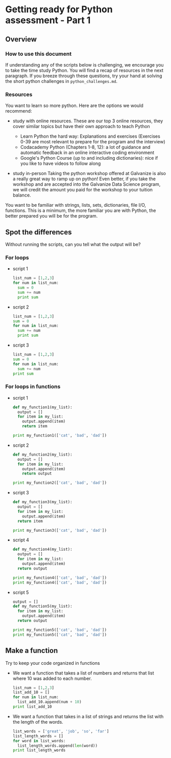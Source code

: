 # Getting ready for Python assessment - Part 1

## Overview

### How to use this document

If understanding any of the scripts below is challenging, we encourage you to take the time study Python. You will find a recap of resources in the next paragraph. If you breeze through these questions, try your hand at solving the short python challenges in `python_challenges.md`.

### Resources
You want to learn so more python. Here are the options we would recommend:
 - study with online resources.
   These are our top 3 online resources, they cover similar topics but have their own approach to teach Python
   - Learn Python the hard way: Explanations and exercises (Exercises 0-39 are most relevant to prepare for the program and the interview)
   - Codacademy Python (Chapters 1-8, 12): a lot of guidance and automatic feedback in an online interactive coding environment
   - Google's Python Course (up to and including dictionaries): nice if you like to have videos to follow along

 - study in-person
    Taking the python workshop offered at Galvanize is also a really great way to ramp up on python! Even better, if you take the workshop and are accepted into the Galvanize Data Science program, we will credit the amount you paid for the workshop to your tuition balance.

You want to be familiar with strings, lists, sets, dictionaries, file I/O, functions. This is a minimum, the more familiar you are with Python, the better prepared you will be for the program.

## Spot the differences

Without running the scripts, can you tell what the output will be?

### For loops
- script 1

  ```python
  list_num = [1,2,3]
  for num in list_num:
    sum = 0
    sum += num
    print sum
  ```

- script 2

  ```python
  list_num = [1,2,3]
  sum = 0
  for num in list_num:
    sum += num
    print sum
  ```

- script 3

  ```python
  list_num = [1,2,3]
  sum = 0
  for num in list_num:
    sum += num
  print sum
  ```

### For loops in functions

- script 1

  ```python
  def my_function1(my_list):
    output = []
    for item in my_list:
      output.append(item)
      return item

  print my_function1(['cat', 'bad', 'dad'])
  ```

- script 2

  ```python
  def my_function2(my_list):
    output = []
    for item in my_list:
      output.append(item)
      return output

  print my_function2(['cat', 'bad', 'dad'])
  ```

- script 3

  ```python
  def my_function3(my_list):
    output = []
    for item in my_list:
      output.append(item)
    return item

  print my_function3(['cat', 'bad', 'dad'])
  ```

- script 4

    ```python
    def my_function4(my_list):
      output = []
      for item in my_list:
        output.append(item)
      return output

    print my_function4(['cat', 'bad', 'dad'])
    print my_function4(['cat', 'bad', 'dad'])
    ```

- script 5

    ```python
    output = []
    def my_function5(my_list):
      for item in my_list:
        output.append(item)
      return output

    print my_function5(['cat', 'bad', 'dad'])
    print my_function5(['cat', 'bad', 'dad'])
    ```

## Make a function

Try to keep your code organized in functions

- We want a function that takes a list of numbers and returns that list where 10 was added to each number.

  ```python
  list_num = [1,2,3]
  list_add_10 = []
  for num in list_num:
    list_add_10.append(num + 10)
  print list_add_10
  ```

- We want a function that takes in a list of strings and returns the list with the length of the words.

  ```python
  list_words = ['great', 'job', 'so', 'far']
  list_length_words = []
  for word in list_words:
    list_length_words.append(len(word))
  print list_length_words
  ```
